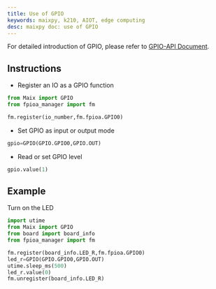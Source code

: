 ```yaml
---
title: Use of GPIO
keywords: maixpy, k210, AIOT, edge computing
desc: maixpy doc: use of GPIO
---
```


For detailed introduction of GPIO, please refer to [GPIO-API Document](../../api_reference//Maix/gpio.md).

## Instructions

* Register an IO as a GPIO function

```python
from Maix import GPIO
from fpioa_manager import fm

fm.register(io_number,fm.fpioa.GPIO0)
```

* Set GPIO as input or output mode

```python
gpio=GPIO(GPIO.GPIO0,GPIO.OUT)
```

* Read or set GPIO level

```python
gpio.value(1)
```

## Example

Turn on the LED

```python
import utime
from Maix import GPIO
from board import board_info
from fpioa_manager import fm

fm.register(board_info.LED_R,fm.fpioa.GPIO0)
led_r=GPIO(GPIO.GPIO0,GPIO.OUT)
utime.sleep_ms(500)
led_r.value(0)
fm.unregister(board_info.LED_R)
```
